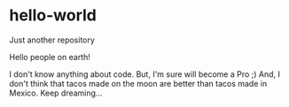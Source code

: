 # hello-world
Just another repository

Hello people on earth!

I don't know anything about code. But, I'm sure will become a Pro ;)
And, I don't think that tacos made on the moon are better than tacos made in Mexico. 
Keep dreaming...
